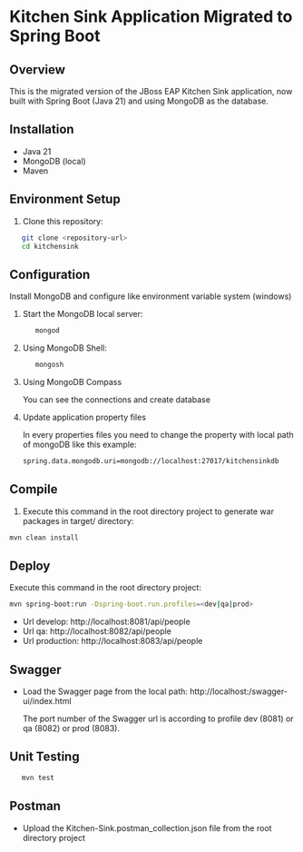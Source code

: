 # Kitchen Sink Application Migrated to Spring Boot

## Overview
This is the migrated version of the JBoss EAP Kitchen Sink application, now built with Spring Boot (Java 21) and using MongoDB as the database.

## Installation
- Java 21
- MongoDB (local)
- Maven

## Environment Setup
1. Clone this repository:
```bash
   git clone <repository-url>
   cd kitchensink
```

## Configuration
Install MongoDB and configure like environment variable system (windows) 

1. Start the MongoDB local server:
   ```bash
      mongod
   ```

2. Using MongoDB Shell:
   ```bash
      mongosh
   ```

3. Using MongoDB Compass

   You can see the connections and create database

4. Update application property files

   In every properties files you need to change the property with local path of mongoDB like this example:
   ```bash
   spring.data.mongodb.uri=mongodb://localhost:27017/kitchensinkdb
   ```

## Compile
1. Execute this command in the root directory project to generate war packages in target/ directory:
```bash
mvn clean install
```

## Deploy
Execute this command in the root directory project:
```bash
mvn spring-boot:run -Dspring-boot.run.profiles=<dev|qa|prod>
```
   * Url develop: http://localhost:8081/api/people
   * Url qa: http://localhost:8082/api/people
   * Url production: http://localhost:8083/api/people

## Swagger
   * Load the Swagger page from the local path:
      http://localhost:<port-of-profile>/swagger-ui/index.html

      The port number of the Swagger url is according to profile dev (8081) or qa (8082) or prod (8083).

## Unit Testing
```bash
   mvn test
```

## Postman
 * Upload the Kitchen-Sink.postman_collection.json file from the root directory project

